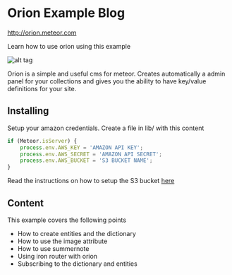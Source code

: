 Orion Example Blog
==================

http://orion.meteor.com

Learn how to use orion using this example

![alt tag](http://i.imgur.com/QmxzhaV.jpg)

Orion is a simple and useful cms for meteor. 
Creates automatically a admin panel for your 
collections and gives you the ability to have
key/value definitions for your site.

## Installing

Setup your amazon credentials.
Create a file in lib/ with this content
```js
if (Meteor.isServer) {
	process.env.AWS_KEY = 'AMAZON API KEY';
	process.env.AWS_SECRET = 'AMAZON API SECRET';
	process.env.AWS_BUCKET = 'S3 BUCKET NAME';
}
```
Read the instructions on how to setup the S3 bucket [here](https://github.com/Lepozepo/S3#create-your-amazon-s3)

## Content

This example covers the following points

- How to create entities and the dictionary
- How to use the image attribute
- How to use summernote
- Using iron router with orion
- Subscribing to the dictionary and entities
